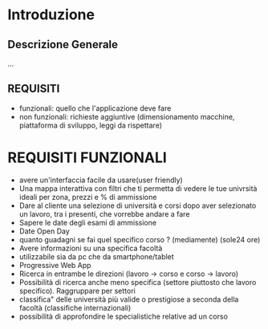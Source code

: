 # Introduzione

## Descrizione Generale

...

## REQUISITI

- funzionali: quello che l'applicazione deve fare
- non funzionali: richieste aggiuntive (dimensionamento macchine, piattaforma di sviluppo, leggi da rispettare)

# REQUISITI FUNZIONALI

* avere un'interfaccia facile da usare(user friendly)
* Una mappa interattiva con filtri che ti permetta di vedere le tue univrsità ideali per zona, prezzi e % di ammissione
* Dare al cliente una selezione di università e corsi dopo aver selezionato un lavoro, tra i presenti, che vorrebbe andare a fare
* Sapere le date degli esami di ammissione
* Date Open Day
* quanto guadagni se fai quel specifico corso ? (mediamente) (sole24 ore)
* Avere informazioni su una specifica facoltà
* utilizzabile sia da pc che da smartphone/tablet 
* Progressive Web App
* Ricerca in entrambe le direzioni (lavoro -> corso e corso -> lavoro)
* Possibilità di ricerca anche meno specifica (settore piuttosto che lavoro specifico). Raggruppare per settori
* classifica" delle università più valide o prestigiose a seconda della facoltà (classifiche internazionali)
* possibilità di approfondire le specialistiche relative ad un corso



